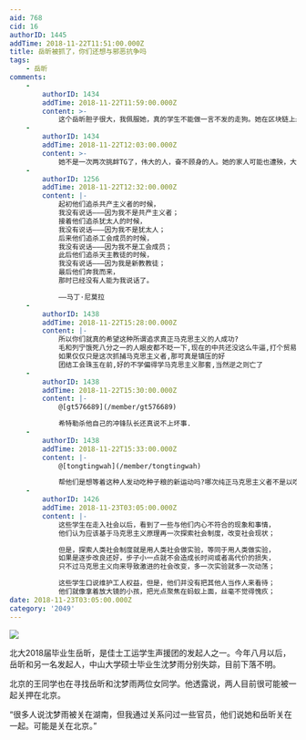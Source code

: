 ```yaml
---
aid: 768
cid: 16
authorID: 1445
addTime: 2018-11-22T11:51:00.000Z
title: 岳昕被抓了，你们还想与邪恶抗争吗
tags:
    - 岳昕
comments:
    -
        authorID: 1434
        addTime: 2018-11-22T11:59:00.000Z
        content: >-
            这个岳昕胆子很大，我佩服她，真的学生不能做一言不发的走狗。她在区块链上永存了致北京大学师生的一封公开信，针对沈阳性侵赔上一切，TG就送她两个字，颠覆。现在被抓了，估计是TG气急败坏，不能忍了，他们真的以为开坦克去镇压学生就能让他们沉默。看到大学生世界并没有很多人关注她不免感到悲哀，可能其他学府不如北大就是这里，在北京我一样要做反政府的事，因为那是垃圾政府。
    -
        authorID: 1434
        addTime: 2018-11-22T12:03:00.000Z
        content: >-
            她不是一次两次挑衅TG了，伟大的人，奋不顾身的人。她的家人可能也遭殃，大家应该尽自己所能帮助这样的人。其实TG这样对她，申请美国政治庇护算了。在中国她寸步难行的，因为你眼里不能容下沙子，但是会看到庆丰时代不是你偶尔看到一两粒，而是沙尘暴，你怎么办？走吧，救不了国了，尽力可以无悔，去美国吧。
    -
        authorID: 1256
        addTime: 2018-11-22T12:32:00.000Z
        content: |-
            起初他们追杀共产主义者的时候，  
            我没有说话———因为我不是共产主义者；  
            接着他们追杀犹太人的时候，  
            我没有说话———因为我不是犹太人；  
            后来他们追杀工会成员的时候，  
            我没有说话———因为我不是工会成员；  
            此后他们追杀天主教徒的时候，  
            我没有说话———因为我是新教教徒；  
            最后他们奔我而来，  
            那时已经没有人能为我说话了。

            ——马丁·尼莫拉
    -
        authorID: 1438
        addTime: 2018-11-22T15:28:00.000Z
        content: |-
            所以你们就真的希望这种所谓追求真正马克思主义的人成功?  
            毛和列宁饿死八分之一的人眼皮都不眨一下,现在的中共还没这么牛逼,打个贸易战就难受了  
            如果仅仅只是这次抓捕马克思主义者,那可真是镇压的好  
            团结工会珠玉在前,好的不学偏得学马克思主义那套,当然逆之则亡了
    -
        authorID: 1438
        addTime: 2018-11-22T15:30:00.000Z
        content: |-
            @[gt576689](/member/gt576689)

            希特勒杀他自己的冲锋队长还真说不上坏事.
    -
        authorID: 1438
        addTime: 2018-11-22T15:33:00.000Z
        content: |-
            @[tongtingwah](/member/tongtingwah)

            帮他们是想等着这种人发动吃种子粮的新运动吗?哪次纯正马克思主义者不是以吃种子粮告终的?两害相权取其轻,我原则上支持政府的这个行动.
    -
        authorID: 1426
        addTime: 2018-11-23T03:05:00.000Z
        content: |-
            这些学生在走入社会以后，看到了一些与他们内心不符合的现象和事情，  
            他们认为应该基于马克思主义原理再一次探索社会制度，改变社会现状；

            但是，探索人类社会制度就是用人类社会做实验，等同于用人类做实验，  
            如果是逐步改良还好，步子小一点就不会造成长时间或者高代价的损失，  
            只不过马克思主义向来导致激进的社会改变，多一次实验就多一次动荡；

            这些学生口说维护工人权益，但是，他们并没有把其他人当作人来看待；  
            他们就像拿着放大镜的小孩，把光点聚焦在蚂蚁上面，丝毫不觉得愧疚；
date: 2018-11-23T03:05:00.000Z
category: '2049'
---
```


![](https://i.loli.net/2018/11/22/5bf696757f406.png)

北大2018届毕业生岳昕，是佳士工运学生声援团的发起人之一。今年八月以后，岳昕和另一名发起人，中山大学硕士毕业生沈梦雨分别失踪，目前下落不明。

北京的王同学也在寻找岳昕和沈梦雨两位女同学。他透露说，两人目前很可能被一起关押在北京。

“很多人说沈梦雨被关在湖南，但我通过关系问过一些官员，他们说她和岳昕关在一起。可能是关在北京。”
